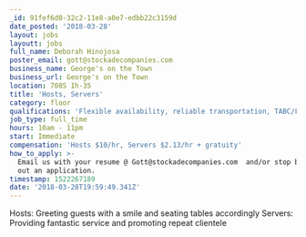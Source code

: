 ```yaml
---
_id: 91fef6d0-32c2-11e8-a0e7-edbb22c3159d
date_posted: '2018-03-28'
layout: jobs
layoutt: jobs
full_name: Deborah Hinojosa
poster_email: gott@stockadecompanies.com
business_name: George's on the Town
business_url: George's on the Town
location: 708S Ih-35
title: 'Hosts, Servers'
category: floor
qualifications: 'Flexible availability, reliable transportation, TABC/Food Handler''s'
job_type: full_time
hours: 10am - 11pm
start: Immediate
compensation: 'Hosts $10/hr, Servers $2.13/hr + gratuity'
how_to_apply: >-
  Email us with your resume @ Gott@stockadecompanies.com  and/or stop by to fill
  out an application.
timestamp: 1522267189
date: '2018-03-28T19:59:49.341Z'
---
```

Hosts: Greeting guests with a smile and seating tables accordingly
Servers: Providing fantastic service and promoting repeat clientele
